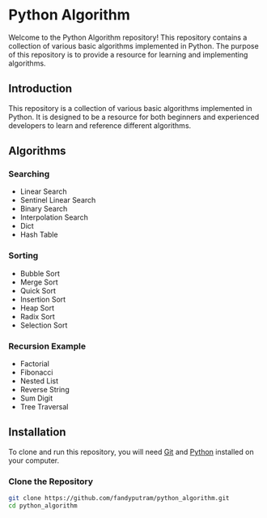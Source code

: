 # Python Algorithm

Welcome to the Python Algorithm repository! This repository contains a collection of various basic algorithms implemented in Python. The purpose of this repository is to provide a resource for learning and implementing algorithms.

## Introduction

This repository is a collection of various basic algorithms implemented in Python. It is designed to be a resource for both beginners and experienced developers to learn and reference different algorithms.

## Algorithms

### Searching

- Linear Search
- Sentinel Linear Search
- Binary Search
- Interpolation Search
- Dict
- Hash Table

### Sorting

- Bubble Sort
- Merge Sort
- Quick Sort
- Insertion Sort
- Heap Sort
- Radix Sort
- Selection Sort

### Recursion Example

- Factorial
- Fibonacci
- Nested List
- Reverse String
- Sum Digit
- Tree Traversal

## Installation

To clone and run this repository, you will need [Git](https://git-scm.com) and [Python](https://www.python.org) installed on your computer.

### Clone the Repository

```bash
git clone https://github.com/fandyputram/python_algorithm.git
cd python_algorithm
